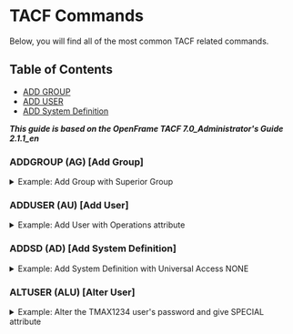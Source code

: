 # TACF Commands

Below, you will find all of the most common TACF related commands.

## Table of Contents

- [ADD GROUP](#addgroup-(ag)-\[addgroup\])
- [ADD USER](#adduser)
- [ADD System Definition](#addsd)

**_This guide is based on the OpenFrame TACF 7.0_Administrator's Guide 2.1.1_en_**

### ADDGROUP (AG) [Add Group]

<details>
	<summary>Example: Add Group with Superior Group</summary>

- Group Name    : $GROUP
- Owner         : $OWNER
- Superior Group: SYS1
```
ADDGROUP ('$GROUP') OWNER('$OWNER') SUPGROUP('SYS1')
```
</details>

### ADDUSER (AU) [Add User]

<details>
	<summary>Example: Add User with Operations attribute</summary>

- Username     : TMAX1234
- Password     : TMAXPASS
- Name         : Tmax Soft
- Owner        : ROOT
- Default Group: SYS1
- Special Attr : Operations
```
ADDUSER ('TMAX1234') PASSWORD('TMAXPASS') NAME('Tmax Soft') OWNER('ROOT') DFLTGRP('SYS1') OPERATIONS 
```
</details>

### ADDSD (AD) [Add System Definition]

<details>
	<summary>Example: Add System Definition with Universal Access NONE</summary>

- Group Name    : $GROUP
- Owner         : $OWNER
- Superior Group: SYS1
```
ADDSD ('$NAME') AUDIT($AUTHORITY) DATA('$COMMENT') OWNER('$NAME') UACC(NONE) UNIT(D) VOLUME(DEFVOL)
```
</details>

### ALTUSER (ALU) [Alter User]

<details>
	<summary>Example: Alter the TMAX1234 user's password and give SPECIAL attribute</summary>

- User Name     : TMAX1234
- Data          : <Changed to NODATA>
- Password      : NEWPASS1
- Special Attr  : SPECIAL
```
ALTUSER (TMAX1234) NODATA PASSWORD('NEWPASS1') SPECIAL
```
</details>